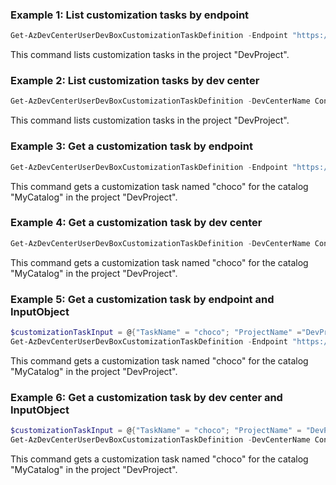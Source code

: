 ### Example 1: List customization tasks by endpoint
```powershell
Get-AzDevCenterUserDevBoxCustomizationTaskDefinition -Endpoint "https://8a40af38-3b4c-4672-a6a4-5e964b1870ed-contosodevcenter.centralus.devcenter.azure.com/" -ProjectName DevProject
```
This command lists customization tasks in the project "DevProject".

### Example 2: List customization tasks by dev center
```powershell
Get-AzDevCenterUserDevBoxCustomizationTaskDefinition -DevCenterName Contoso -ProjectName DevProject
```
This command lists customization tasks in the project "DevProject".

### Example 3: Get a customization task by endpoint
```powershell
Get-AzDevCenterUserDevBoxCustomizationTaskDefinition -Endpoint "https://8a40af38-3b4c-4672-a6a4-5e964b1870ed-contosodevcenter.centralus.devcenter.azure.com/" -ProjectName DevProject -TaskName choco -CatalogName MyCatalog
```
This command gets a customization task named "choco" for the catalog "MyCatalog" in the project "DevProject".

### Example 4: Get a customization task by dev center
```powershell
Get-AzDevCenterUserDevBoxCustomizationTaskDefinition -DevCenterName Contoso -ProjectName DevProject -TaskName choco -CatalogName MyCatalog
```
This command gets a customization task named "choco" for the catalog "MyCatalog" in the project "DevProject".

### Example 5: Get a customization task by endpoint and InputObject
```powershell
$customizationTaskInput = @{"TaskName" = "choco"; "ProjectName" ="DevProject"; "TaskName" = "choco"; "CatalogName" = "MyCatalog" }
Get-AzDevCenterUserDevBoxCustomizationTaskDefinition -Endpoint "https://8a40af38-3b4c-4672-a6a4-5e964b1870ed-contosodevcenter.centralus.devcenter.azure.com/" -InputObject $customizationTaskInput
```
This command gets a customization task named "choco" for the catalog "MyCatalog" in the project "DevProject".

### Example 6: Get a customization task by dev center and InputObject
```powershell
$customizationTaskInput = @{"TaskName" = "choco"; "ProjectName" = "DevProject"; "TaskName" = "choco"; "CatalogName" = "MyCatalog" }
Get-AzDevCenterUserDevBoxCustomizationTaskDefinition -DevCenterName Contoso -InputObject $customizationTaskInput 
```
This command gets a customization task named "choco" for the catalog "MyCatalog" in the project "DevProject".
